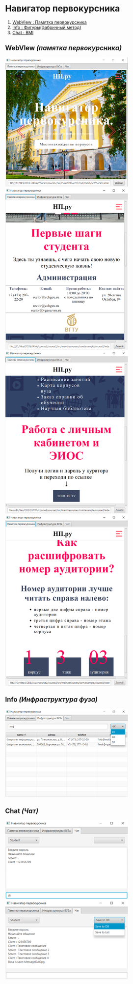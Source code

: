 # Навигатор первокурсника

1. [WebVIew : Памятка первокурсника](#WebVIew)
2. [Info : Фигуры(фабричный метод)](#Info)
3. [Chat : BMI](#Chat)


<style>
img[alt=drawing] { width: 400px; }
</style>


<a name="WebVIew"></a>
## WebVIew <i>(памятка первокурсника)</i>
<img src="img_7.png" alt="drawing"/>
<img src="img_1.png" alt="drawing"/>
<img src="img_2.png" alt="drawing"/>
<img src="img_3.png" alt="drawing"/>


<a name="Task1"></a>
## Info <i>(Инфраструктура фуза)</i>
<img src="img_4.png" alt="drawing"/>


<a name="Task1"></a>
## Chat <i>(Чат)</i>
<img src="img_5.png" alt="drawing"/>
<img src="img_6.png" alt="drawing"/>

